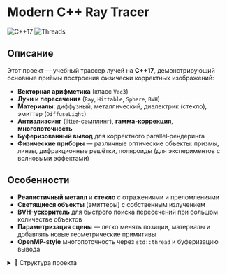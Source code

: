 # Modern C++ Ray Tracer

![C++17](https://img.shields.io/badge/C%2B%2B-17-blue) ![Threads](https://img.shields.io/badge/Multithreaded-Yes-green) 

## Описание

Этот проект — учебный трассер лучей на **C++17**, демонстрирующий основные приёмы построения физически корректных изображений:
- **Векторная арифметика** (класс `Vec3`)
- **Лучи и пересечения** (`Ray`, `Hittable`, `Sphere`, `BVH`)
- **Материалы**: диффузный, металлический, диэлектрик (стекло), эмиттер (`DiffuseLight`)
- **Антиалиасинг** (jitter-сэмплинг), **гамма-коррекция**, **многопоточность**
- **Буферизованный вывод** для корректного parallel‐рендеринга
- **Физические приборы** — различные оптические объекты: призмы, линзы, дифракционные решётки, поляроиды (для экспериментов с волновыми эффектами)

## Особенности

- **Реалистичный металл** и **стекло** с отражениями и преломлениями  
- **Светящиеся объекты** (эмиттеры) с собственным излучением  
- **BVH-ускоритель** для быстрого поиска пересечений при большом количестве объектов  
- **Параметризация сцены** — легко менять позиции, материалы и добавлять новые геометрические примитивы  
- **OpenMP-style** многопоточность через `std::thread` и буферизацию вывода

<details>
  <summary>📁 Структура проекта</summary>

## Структура проекта


```text
RayTracerProject/
├── include/                  # Заголовочные файлы
│   ├── Vec3.h
│   ├── Ray.h
│   ├── Hittable.h
│   ├── Sphere.h
│   ├── BVH.h
│   ├── Material.h
│   ├── Camera.h
├── src/                      # Исходные .cpp
│   ├── Vec3.cpp
│   ├── Ray.cpp
│   ├── Sphere.cpp
│   ├── BVH.cpp
│   ├── Material.cpp
│   └── Main.cpp
├── output/                   # Результат рендеринга
```


## Сборка и запуск

1. Клонируй репозиторий и перейди в папку проекта:
    ```bash
    git clone https://github.com/твой_логин/RayTracerProject.git
    cd RayTracerProject
    ```
2. Убедись, что установлен **g++**, поддерживающий C++17, и подключен OpenMP-стандарт:
    ```bash
    g++ --version   # минимум GCC 7+
    ```
3. Собери проект и запусти трассер:
    ```bash
    g++ -std=c++17 -O2 -I include src/*.cpp -o raytracer -pthread
    ./raytracer
    ```
4. Открой файл любым просмотрщиком ppm, например:
    ```bash
    display output/image.ppm
    # или любым другим просмотрщиком PPM
    ```

## Настройка сцены

- **Разрешение** меняется в `Main.cpp` (в примере используется FullHD с соотношением сторон 16:9):
  ```cpp
  const int image_width  = 1920;
  const int image_height = static_cast<int>(image_width / aspect_ratio);
  ```
- Экранное сглаживание
 ```cpp
  const int samples_per_pixel = 100;
```
-BVH включаются автоматически после заполнения **world**

